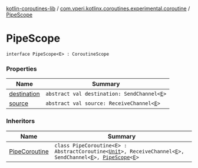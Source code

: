 [kotlin-coroutines-lib](../../index.md) / [com.vperi.kotlinx.coroutines.experimental.coroutine](../index.md) / [PipeScope](./index.md)

# PipeScope

`interface PipeScope<E> : CoroutineScope`

### Properties

| Name | Summary |
|---|---|
| [destination](destination.md) | `abstract val destination: SendChannel<`[`E`](index.md#E)`>` |
| [source](source.md) | `abstract val source: ReceiveChannel<`[`E`](index.md#E)`>` |

### Inheritors

| Name | Summary |
|---|---|
| [PipeCoroutine](../-pipe-coroutine/index.md) | `class PipeCoroutine<E> : AbstractCoroutine<`[`Unit`](https://kotlinlang.org/api/latest/jvm/stdlib/kotlin/-unit/index.html)`>, ReceiveChannel<`[`E`](../-pipe-coroutine/index.md#E)`>, SendChannel<`[`E`](../-pipe-coroutine/index.md#E)`>, `[`PipeScope`](./index.md)`<`[`E`](../-pipe-coroutine/index.md#E)`>` |
